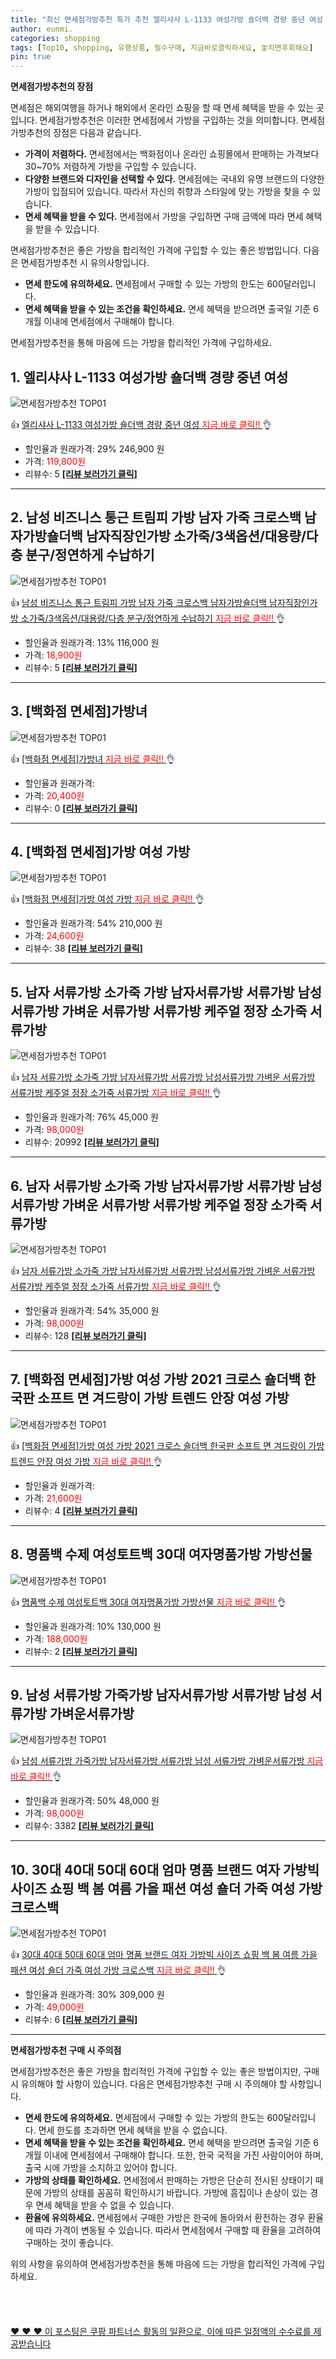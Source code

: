 ```yaml
---
title: "최신 면세점가방추천 특가 추천 엘리샤사 L-1133 여성가방 숄더백 경량 중년 여성 비교 장점"
author: eunmi.
categories: shopping
tags: [Top10, shopping, 유행상품, 필수구매, 지금바로클릭하세요, 놓치면후회해요]
pin: true
---
```

**면세점가방추천의 장점**

면세점은 해외여행을 하거나 해외에서 온라인 쇼핑을 할 때 면세 혜택을 받을 수 있는 곳입니다. 면세점가방추천은 이러한 면세점에서 가방을 구입하는 것을 의미합니다. 면세점가방추천의 장점은 다음과 같습니다.

* **가격이 저렴하다.** 면세점에서는 백화점이나 온라인 쇼핑몰에서 판매하는 가격보다 30~70% 저렴하게 가방을 구입할 수 있습니다.
* **다양한 브랜드와 디자인을 선택할 수 있다.** 면세점에는 국내외 유명 브랜드의 다양한 가방이 입점되어 있습니다. 따라서 자신의 취향과 스타일에 맞는 가방을 찾을 수 있습니다.
* **면세 혜택을 받을 수 있다.** 면세점에서 가방을 구입하면 구매 금액에 따라 면세 혜택을 받을 수 있습니다.

면세점가방추천은 좋은 가방을 합리적인 가격에 구입할 수 있는 좋은 방법입니다. 다음은 면세점가방추천 시 유의사항입니다.

* **면세 한도에 유의하세요.** 면세점에서 구매할 수 있는 가방의 한도는 600달러입니다.
* **면세 혜택을 받을 수 있는 조건을 확인하세요.** 면세 혜택을 받으려면 출국일 기준 6개월 이내에 면세점에서 구매해야 합니다.

면세점가방추천을 통해 마음에 드는 가방을 합리적인 가격에 구입하세요.

   

## 1. 엘리샤사 L-1133 여성가방 숄더백 경량 중년 여성

![면세점가방추천 TOP01](https://thumbnail6.coupangcdn.com/thumbnails/remote/230x230ex/image/vendor_inventory/2020/a456e24ed700ee95a6e7644c0717a4d562e0a21c73aafc7ae216e6ff8d04.jpg)


👍 [엘리샤사 L-1133 여성가방 숄더백 경량 중년 여성 <font color=red> 지금 바로 클릭!! </font> ](https://link.coupang.com/re/AFFSDP?lptag=AF3617701&subid=GithubCoopas&pageKey=7503806674&traceid=V0-153&itemId=19647297579&vendorItemId=86760315527) 👌 


- 할인율과 원래가격: 29%  246,900   원
- 가격: <span style='color:red'>119,800원</span>
- 리뷰수: 5  [**[리뷰 보러가기 클릭]**](https://link.coupang.com/re/AFFSDP?lptag=AF3617701&subid=GithubCoopas&pageKey=7503806674&traceid=V0-153&itemId=19647297579&vendorItemId=86760315527)

---


   

## 2. 남성 비즈니스 통근 트림피 가방 남자 가죽 크로스백 남자가방숄더백 남자직장인가방 소가죽/3색옵션/대용량/다층 분구/정연하게 수납하기

![면세점가방추천 TOP01](https://thumbnail9.coupangcdn.com/thumbnails/remote/230x230ex/image/vendor_inventory/ce2e/22ce210575b3a4ce160f946b514d78975e52913ee16fa8b14e3696275152.png)


👍 [남성 비즈니스 통근 트림피 가방 남자 가죽 크로스백 남자가방숄더백 남자직장인가방 소가죽/3색옵션/대용량/다층 분구/정연하게 수납하기 <font color=red> 지금 바로 클릭!! </font> ](https://link.coupang.com/re/AFFSDP?lptag=AF3617701&subid=GithubCoopas&pageKey=7448465172&traceid=V0-153&itemId=19385087098&vendorItemId=86497535611) 👌 


- 할인율과 원래가격: 13%  116,000   원
- 가격: <span style='color:red'>18,900원</span>
- 리뷰수: 5  [**[리뷰 보러가기 클릭]**](https://link.coupang.com/re/AFFSDP?lptag=AF3617701&subid=GithubCoopas&pageKey=7448465172&traceid=V0-153&itemId=19385087098&vendorItemId=86497535611)

---


   

## 3. [백화점 면세점]가방녀

![면세점가방추천 TOP01](https://thumbnail6.coupangcdn.com/thumbnails/remote/230x230ex/image/vendor_inventory/2703/903c5a38234130320e34edfce99d97ca31641c1ad877f4f2d60cd82ed36e.jpg)


👍 [[백화점 면세점]가방녀 <font color=red> 지금 바로 클릭!! </font> ](https://link.coupang.com/re/AFFSDP?lptag=AF3617701&subid=GithubCoopas&pageKey=6420912008&traceid=V0-153&itemId=13814423325&vendorItemId=81064695728) 👌 


- 할인율과 원래가격: 
- 가격: <span style='color:red'>20,400원</span>
- 리뷰수: 0  [**[리뷰 보러가기 클릭]**](https://link.coupang.com/re/AFFSDP?lptag=AF3617701&subid=GithubCoopas&pageKey=6420912008&traceid=V0-153&itemId=13814423325&vendorItemId=81064695728)

---


   

## 4. [백화점 면세점]가방 여성 가방

![면세점가방추천 TOP01](https://thumbnail9.coupangcdn.com/thumbnails/remote/230x230ex/image/vendor_inventory/e6c5/ec7c21d5112a6d831bc516a8f3e392578127900d679668f803100343fe60.jpg)


👍 [[백화점 면세점]가방 여성 가방 <font color=red> 지금 바로 클릭!! </font> ](https://link.coupang.com/re/AFFSDP?lptag=AF3617701&subid=GithubCoopas&pageKey=6420906438&traceid=V0-153&itemId=13814393027&vendorItemId=81064665692) 👌 


- 할인율과 원래가격: 54%  210,000   원
- 가격: <span style='color:red'>24,600원</span>
- 리뷰수: 38  [**[리뷰 보러가기 클릭]**](https://link.coupang.com/re/AFFSDP?lptag=AF3617701&subid=GithubCoopas&pageKey=6420906438&traceid=V0-153&itemId=13814393027&vendorItemId=81064665692)

---


   

## 5. 남자 서류가방 소가죽 가방 남자서류가방 서류가방 남성서류가방 가벼운 서류가방 서류가방 케주얼 정장 소가죽 서류가방

![면세점가방추천 TOP01](https://thumbnail6.coupangcdn.com/thumbnails/remote/230x230ex/image/vendor_inventory/ebee/f046a5ffc020d4207875c2bde522c09a7f9d3f15315be4a73cc56490d1eb.jpg)


👍 [남자 서류가방 소가죽 가방 남자서류가방 서류가방 남성서류가방 가벼운 서류가방 서류가방 케주얼 정장 소가죽 서류가방 <font color=red> 지금 바로 클릭!! </font> ](https://link.coupang.com/re/AFFSDP?lptag=AF3617701&subid=GithubCoopas&pageKey=7405342262&traceid=V0-153&itemId=19175826033&vendorItemId=86606810582) 👌 


- 할인율과 원래가격: 76%  45,000   원
- 가격: <span style='color:red'>98,000원</span>
- 리뷰수: 20992  [**[리뷰 보러가기 클릭]**](https://link.coupang.com/re/AFFSDP?lptag=AF3617701&subid=GithubCoopas&pageKey=7405342262&traceid=V0-153&itemId=19175826033&vendorItemId=86606810582)

---


   

## 6. 남자 서류가방 소가죽 가방 남자서류가방 서류가방 남성서류가방 가벼운 서류가방 서류가방 케주얼 정장 소가죽 서류가방

![면세점가방추천 TOP01](https://thumbnail8.coupangcdn.com/thumbnails/remote/230x230ex/image/vendor_inventory/1e36/7a28c1d2169894b22c56db6cf1a52b8b7578089132922d34c196659a3b16.jpg)


👍 [남자 서류가방 소가죽 가방 남자서류가방 서류가방 남성서류가방 가벼운 서류가방 서류가방 케주얼 정장 소가죽 서류가방 <font color=red> 지금 바로 클릭!! </font> ](https://link.coupang.com/re/AFFSDP?lptag=AF3617701&subid=GithubCoopas&pageKey=7405342262&traceid=V0-153&itemId=19175826037&vendorItemId=86528463818) 👌 


- 할인율과 원래가격: 54%  35,000   원
- 가격: <span style='color:red'>98,000원</span>
- 리뷰수: 128  [**[리뷰 보러가기 클릭]**](https://link.coupang.com/re/AFFSDP?lptag=AF3617701&subid=GithubCoopas&pageKey=7405342262&traceid=V0-153&itemId=19175826037&vendorItemId=86528463818)

---


   

## 7. [백화점 면세점]가방 여성 가방 2021 크로스 숄더백 한국판 소프트 면 겨드랑이 가방 트렌드 안장 여성 가방

![면세점가방추천 TOP01](https://thumbnail10.coupangcdn.com/thumbnails/remote/230x230ex/image/vendor_inventory/edde/13a1c8f50c148aeffd5921b0df7bd2dd0dc815f07d4cee1f9ce629b59736.jpg)


👍 [[백화점 면세점]가방 여성 가방 2021 크로스 숄더백 한국판 소프트 면 겨드랑이 가방 트렌드 안장 여성 가방 <font color=red> 지금 바로 클릭!! </font> ](https://link.coupang.com/re/AFFSDP?lptag=AF3617701&subid=GithubCoopas&pageKey=6420870287&traceid=V0-153&itemId=13814154039&vendorItemId=81064428330) 👌 


- 할인율과 원래가격: 
- 가격: <span style='color:red'>21,600원</span>
- 리뷰수: 4  [**[리뷰 보러가기 클릭]**](https://link.coupang.com/re/AFFSDP?lptag=AF3617701&subid=GithubCoopas&pageKey=6420870287&traceid=V0-153&itemId=13814154039&vendorItemId=81064428330)

---


   

## 8. 명품백 수제 여성토트백 30대 여자명품가방 가방선물

![면세점가방추천 TOP01](https://thumbnail9.coupangcdn.com/thumbnails/remote/230x230ex/image/vendor_inventory/f665/f72a7fea674bbd6006c244a76186b471d8cb4284d7d68f9f3edc78bf90f7.jpeg)


👍 [명품백 수제 여성토트백 30대 여자명품가방 가방선물 <font color=red> 지금 바로 클릭!! </font> ](https://link.coupang.com/re/AFFSDP?lptag=AF3617701&subid=GithubCoopas&pageKey=4583647376&traceid=V0-153&itemId=5622114857&vendorItemId=72921287782) 👌 


- 할인율과 원래가격: 10%  130,000   원
- 가격: <span style='color:red'>188,000원</span>
- 리뷰수: 2  [**[리뷰 보러가기 클릭]**](https://link.coupang.com/re/AFFSDP?lptag=AF3617701&subid=GithubCoopas&pageKey=4583647376&traceid=V0-153&itemId=5622114857&vendorItemId=72921287782)

---


   

## 9. 남성 서류가방 가죽가방 남자서류가방 서류가방 남성 서류가방 가벼운서류가방

![면세점가방추천 TOP01](https://thumbnail9.coupangcdn.com/thumbnails/remote/230x230ex/image/vendor_inventory/c0b0/dec687b1780a65fc363f70b49e09c817ec121a33d5842b5a65f97b5a43dc.jpg)


👍 [남성 서류가방 가죽가방 남자서류가방 서류가방 남성 서류가방 가벼운서류가방 <font color=red> 지금 바로 클릭!! </font> ](https://link.coupang.com/re/AFFSDP?lptag=AF3617701&subid=GithubCoopas&pageKey=7470874028&traceid=V0-153&itemId=19494020321&vendorItemId=78162979770) 👌 


- 할인율과 원래가격: 50%  48,000   원
- 가격: <span style='color:red'>98,000원</span>
- 리뷰수: 3382  [**[리뷰 보러가기 클릭]**](https://link.coupang.com/re/AFFSDP?lptag=AF3617701&subid=GithubCoopas&pageKey=7470874028&traceid=V0-153&itemId=19494020321&vendorItemId=78162979770)

---


   

## 10. 30대 40대 50대 60대 엄마 명품 브랜드 여자 가방빅 사이즈 쇼핑 백 봄 여름 가을 패션 여성 숄더 가죽 여성 가방 크로스백

![면세점가방추천 TOP01](https://thumbnail7.coupangcdn.com/thumbnails/remote/230x230ex/image/vendor_inventory/9031/0c5cb670ce8626082aa0d54d04a561da94ee347467a869e47467b05f5caf.jpeg)


👍 [30대 40대 50대 60대 엄마 명품 브랜드 여자 가방빅 사이즈 쇼핑 백 봄 여름 가을 패션 여성 숄더 가죽 여성 가방 크로스백 <font color=red> 지금 바로 클릭!! </font> ](https://link.coupang.com/re/AFFSDP?lptag=AF3617701&subid=GithubCoopas&pageKey=6639294309&traceid=V0-153&itemId=15169809215&vendorItemId=82391149537) 👌 


- 할인율과 원래가격: 30%  309,000   원
- 가격: <span style='color:red'>49,000원</span>
- 리뷰수: 6  [**[리뷰 보러가기 클릭]**](https://link.coupang.com/re/AFFSDP?lptag=AF3617701&subid=GithubCoopas&pageKey=6639294309&traceid=V0-153&itemId=15169809215&vendorItemId=82391149537)

---
**면세점가방추천 구매 시 주의점**

면세점가방추천은 좋은 가방을 합리적인 가격에 구입할 수 있는 좋은 방법이지만, 구매 시 유의해야 할 사항이 있습니다. 다음은 면세점가방추천 구매 시 주의해야 할 사항입니다.

* **면세 한도에 유의하세요.** 면세점에서 구매할 수 있는 가방의 한도는 600달러입니다. 면세 한도를 초과하면 면세 혜택을 받을 수 없습니다.
* **면세 혜택을 받을 수 있는 조건을 확인하세요.** 면세 혜택을 받으려면 출국일 기준 6개월 이내에 면세점에서 구매해야 합니다. 또한, 한국 국적을 가진 사람이어야 하며, 출국 시에 가방을 소지하고 있어야 합니다.
* **가방의 상태를 확인하세요.** 면세점에서 판매하는 가방은 단순히 전시된 상태이기 때문에 가방의 상태를 꼼꼼히 확인하시기 바랍니다. 가방에 흠집이나 손상이 있는 경우 면세 혜택을 받을 수 없을 수 있습니다.
* **환율에 유의하세요.** 면세점에서 구매한 가방은 한국에 돌아와서 환전하는 경우 환율에 따라 가격이 변동될 수 있습니다. 따라서 면세점에서 구매할 때 환율을 고려하여 구매하는 것이 좋습니다.

위의 사항을 유의하여 면세점가방추천을 통해 마음에 드는 가방을 합리적인 가격에 구입하세요.<br><br><br><br><br> [ ❤ ❤ ❤ 이 포스팅은 쿠팡 파트너스 활동의 일환으로, 이에 따른 일정액의 수수료를 제공받습니다](https://link.coupang.com/a/bcEFyh)